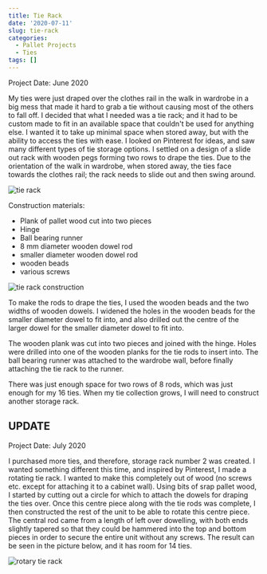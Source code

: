 ```yaml
---
title: Tie Rack
date: '2020-07-11'
slug: tie-rack
categories:
  - Pallet Projects
  - Ties
tags: []
---
```


Project Date: June 2020

My ties were just draped over the clothes rail in the walk in wardrobe in a big mess that made it hard to grab a tie without causing most of the others to fall off. I decided that what I needed was a tie rack; and it had to be custom made to fit in an available space that couldn't be used for anything else. I wanted it to take up minimal space when stored away, but with the ability to access the ties with ease. I looked on Pinterest for ideas, and saw many different types of tie storage options. I settled on a design of a slide out rack with wooden pegs forming two rows to drape the ties. Due to the orientation of the walk in wardrobe, when stored away, the ties face towards the clothes rail; the rack needs to slide out and then swing around.

![tie rack](/post/tie-rack_files/tie_rack.jpg)

Construction materials:

* Plank of pallet wood cut into two pieces
* Hinge
* Ball bearing runner
* 8 mm diameter wooden dowel rod
* smaller diameter wooden dowel rod
* wooden beads
* various screws

![tie rack construction](/post/tie-rack_files/tie_rack_construction.jpg)

To make the rods to drape the ties, I used the wooden beads and the two widths of wooden dowels. I widened the holes in the wooden beads for the smaller diameter dowel to fit into, and also drilled out the centre of the larger dowel for the smaller diameter dowel to fit into.

The wooden plank was cut into two pieces and joined with the hinge. Holes were drilled into one of the wooden planks for the tie rods to insert into. The ball bearing runner was attached to the wardrobe wall, before finally attaching the tie rack to the runner.

There was just enough space for two rows of 8 rods, which was just enough for my 16 ties. When my tie collection grows, I will need to construct another storage rack.

## UPDATE
Project Date: July 2020

I purchased more ties, and therefore, storage rack number 2 was created. I wanted something different this time, and inspired by Pinterest, I made a rotating tie rack. I wanted to make this completely out of wood (no screws etc. except for attaching it to a cabinet wall). Using bits of srap pallet wood, I started by cutting out a circle for which to attach the dowels for draping the ties over. Once this centre piece along with the tie rods was complete, I then constructed the rest of the unit to be able to rotate this centre piece. The central rod came from a length of left over dowelling, with both ends slightly tapered so that they could be hammered into the top and bottom pieces in order to secure the entire unit without any screws. The result can be seen in the picture below, and it has room for 14 ties.

![rotary tie rack](/post/tie-rack_files/rotary_tie_holder.jpg)
